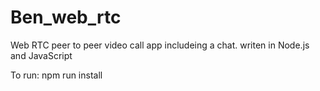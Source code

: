 # Ben_web_rtc
Web RTC peer to peer video call app includeing a chat.
 writen in Node.js and JavaScript

To run:
npm run install
